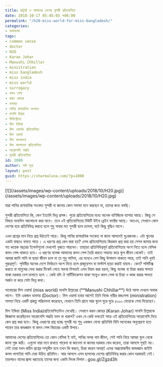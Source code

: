```yaml
---
title: H2O ও আমাদের দেশের সুন্দরী প্রতিযোগিতা
date: 2018-10-17 05:45:03 +06:00
permalink: "/h20-miss-world-for-miss-bangladesh/"
categories:
- মাথাব্যাথা
tags:
- common sense
- doctor
- H2O
- Karan Johar
- Manushi Chhillar
- ministration
- miss bangladesh
- miss india
- miss world
- surrogacy
- কমন সেন্স
- করন জোহর
- ডাক্তার
- পানির রাসায়নিক সংকেত
- মানসি চিল্লার
- মিনিস্ট্রেশন
- মিস ইন্ডিয়া
- মিস ওয়ার্লড প্রতিযোগিতা
- মিস ওয়ার্ল্ড
- মিস বাংলাদেশ
- মিস বাংলাদেশ প্রতিযোগিতা
- সারোগেসি পদ্ধতি
- সুন্দরী প্রতিযোগিতা
id: 1080
author: শর্মা লুনা
layout: post
guid: https://sharmaluna.com/?p=1080
---
```


<div class="_1dwg _1w_m _q7o"><div class="_5pbx userContent _3ds9 _3576" data-ad-preview="message" data-ft="{"tn":"K"}" id="js_9b3"><div class="text_exposed_root text_exposed" id="id_5bc61f0ac92d60578116411">[![](/assets/images/wp-content/uploads/2018/10/H20.jpg)](/assets/images/wp-content/uploads/2018/10/H20.jpg)

যারা পানির রাসায়নিক সংকেত সুন্দরী না জানায় কোন সমস্যা মনে করছেন না, তাদের জন্য বলছি।

সুন্দরী প্রতিযোগিতা কি, কেন ইত্যাদি ভিন্ন প্রসঙ্গ। পুরো প্রতিযোগিতার মধ্যে অনেক বাণিজ্যিক ব্যাপার আছে। কিন্তু সে বিষয়ে অন্যদিন আলোচনা করা যাবে। তবে এই প্রতিযোগিতায় বিউটি উইথ ব্রেইন ফ্যাক্টর আছে। অতএব, সেখানে কোন দেশের হয়ে প্রতিনিধিত্ব করতে হলে শুধু গাধার মত সুন্দরী হলে চলেনা, ঘটে কিছু বুদ্ধিও লাগে।

এখন প্রশ্নের মান নিয়ে প্রশ্ন উঠতেই পারে। কিন্তু পানির রাসায়নিক সংকেত না জানা আসলেই দুঃখজনক। এটা<span class="text_exposed_show"> স্কুলের একটা বাচ্চাও বলতে পারে । এ ধরণের প্রশ্ন কেন করা হয়? এসব প্রতিযোগিতায় কিরকম প্রশ্ন করা হয় সেসব জানার জন্য গত কয়েক বছরের ইভেন্টগুলো দেখলেই বুঝতে পারবেন। তাছাড়া প্রতিনিধিত্বপূর্ন প্রতিযোগিতায় অংশ নিতে হলে বেসিক কমন সেন্স থাকতে হবে। এ ধরণের নলেজ আমাদের কমন সেন্স তৈরি করতে সাহায্য করে স্কুল জীবন থেকেই। তাই আমরা জানি পানি যা ছাড়া জীবন চলে না তা শুধু পানিনা, এর মধ্যেও বেশ কিছু উপাদান থাকতে পারে, তাই পানি খুবই গুরূত্বপূর্ণ। পৃথিবীর অনেক দেশে নির্বাচনে অংশ নিতে হলে গ্রাজুয়েশন বা মাস্টার্স ছাড়া করাই যায়না। কেন? পলিটিক্স করতে বা মানুষের সেবা করার টিকেট পেতে অযথা নিশ্চয়ই এসব নিয়ম করা হয়না, কিছু নলেজ বা চিন্তা করার ক্ষমতা থাকা দরকার দেশ চালাতে হলে । কেউ যদি ঐ সার্টিফিকেশন থাকা সত্ত্বেও কমন সেন্স বা চিন্তা ও কাজ করার ক্ষমতা অর্জন না করে সেটা ভিন্ন কথা।</span>

<div class="text_exposed_show">গতবারের মিস ওয়ার্ল্ড (miss world) মানসি চিল্লারের (**Manushi Chhillar**) উঠে আসা দেখলে অবাক লাগে। ইনি একজন ডাক্তার (Doctor)। মিস ওয়ার্ল্ড হবার আগেই তিনি নিজে নারীর রজঃসলা (ministration) সমস্যা নিয়ে একটি প্রকল্প পরিচালনা করেছেন, যেখানে তিনি গ্রামে আর স্কুলে ঘুরে ঘুরে ৫০০০ মেয়েকে সেবা দিয়েছেন।

মিস ইন্ডিয়া (Miss India)প্রতিযোগিতাটাও দেখেছি। সেখানে করন জোহর (Karan Johar) মানসি চিল্লারকে জিজ্ঞাসা করেছিলেন সারোগেসি পদ্ধতি ভাল না খারাপ? এখন যে কেউ বলতেই পারে এই প্রতিযোগিতায় সারোগেসি নিয়ে কেন প্রশ্ন করা হবে। কিন্তু এধরণের প্রশ্ন হচ্ছে সুন্দরী নয় শুধু একজন যোগ্য প্রতিনিধি যিনি অনেকের অনুপ্রেরণা হতে পারেন তার কাণ্ডজ্ঞান বা কমন সেন্স বিচারের একটি উপায়।

আমাদের দেশের প্রতিযোগিদের তো কোন বেসিক ই নাই, পানির অপর নাম জীবন, সেই পানি নিয়ে আমরা স্কুল থেকে জানা শুরু করি। এগুলো যারা মনে রাখতে পারেনা বা জানেনা বা জানার দরকার বোধ করেনা, তারা আসলে সুস্থই নয়। সেই তারা যখন কঠিন প্রশ্নের সম্মুখীন হবে তখন কি করবে, চিন্তা করেন অবস্থা! এদের অপ্রয়োজনীয় কান্ডজ্ঞান কাইটা কলম লাগাইয়া পানি দেয়া উচিত প্রতিদিন। আর আসলে এসব ছাগলের দেশের প্রতিনিধিত্ব করার কোন দরকারই নেই। তারপরও যাদের জ্বালা ধরতেছে তাদের জন্য একটা লিংক দিলাম : goo.gl/Zgzd3h

</div></div></div><div></div></div><div></div>
